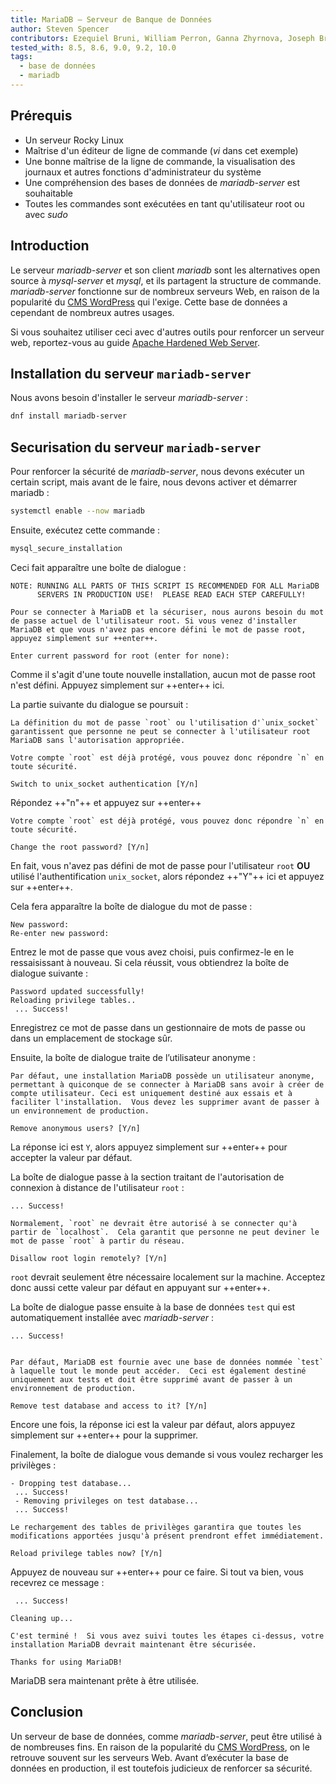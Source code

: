 ```yaml
---
title: MariaDB — Serveur de Banque de Données
author: Steven Spencer
contributors: Ezequiel Bruni, William Perron, Ganna Zhyrnova, Joseph Brinkman
tested_with: 8.5, 8.6, 9.0, 9.2, 10.0
tags:
  - base de données
  - mariadb
---
```


## Prérequis

- Un serveur Rocky Linux
- Maîtrise d'un éditeur de ligne de commande (_vi_ dans cet exemple)
- Une bonne maîtrise de la ligne de commande, la visualisation des journaux et autres fonctions d'administrateur du système
- Une compréhension des bases de données de *mariadb-server* est souhaitable
- Toutes les commandes sont exécutées en tant qu'utilisateur root ou avec *sudo*

## Introduction

Le serveur _mariadb-server_ et son client _mariadb_ sont les alternatives open source à _mysql-server_ et _mysql_, et ils partagent la structure de commande. *mariadb-server* fonctionne sur de nombreux serveurs Web, en raison de la popularité du [CMS WordPress](https://wordpress.org/) qui l'exige. Cette base de données a cependant de nombreux autres usages.

Si vous souhaitez utiliser ceci avec d'autres outils pour renforcer un serveur web, reportez-vous au guide [Apache Hardened Web Server](../web/apache_hardened_webserver/index.md).

## Installation du serveur `mariadb-server`

Nous avons besoin d'installer le serveur *mariadb-server* :

```bash
dnf install mariadb-server
```

## Securisation du serveur `mariadb-server`

Pour renforcer la sécurité de _mariadb-server_, nous devons exécuter un certain script, mais avant de le faire, nous devons activer et démarrer mariadb :

```bash
systemctl enable --now mariadb
```

Ensuite, exécutez cette commande :

```bash
mysql_secure_installation
```

Ceci fait apparaître une boîte de dialogue :

```text
NOTE: RUNNING ALL PARTS OF THIS SCRIPT IS RECOMMENDED FOR ALL MariaDB
      SERVERS IN PRODUCTION USE!  PLEASE READ EACH STEP CAREFULLY!

Pour se connecter à MariaDB et la sécuriser, nous aurons besoin du mot de passe actuel de l'utilisateur root. Si vous venez d'installer MariaDB et que vous n'avez pas encore défini le mot de passe root, appuyez simplement sur ++enter++.

Enter current password for root (enter for none):
```

Comme il s'agit d'une toute nouvelle installation, aucun mot de passe root n'est défini. Appuyez simplement sur ++enter++ ici.

La partie suivante du dialogue se poursuit :

```text
La définition du mot de passe `root` ou l'utilisation d'`unix_socket` garantissent que personne ne peut se connecter à l'utilisateur root MariaDB sans l'autorisation appropriée.

Votre compte `root` est déjà protégé, vous pouvez donc répondre `n` en toute sécurité.

Switch to unix_socket authentication [Y/n]
```

Répondez ++"n"++ et appuyez sur ++enter++

```text
Votre compte `root` est déjà protégé, vous pouvez donc répondre `n` en toute sécurité.

Change the root password? [Y/n]
```

En fait, vous n'avez pas défini de mot de passe pour l'utilisateur `root` **OU** utilisé l'authentification `unix_socket`, alors répondez ++"Y"++ ici et appuyez sur ++enter++.

Cela fera apparaître la boîte de dialogue du mot de passe :

```text
New password:
Re-enter new password:
```

Entrez le mot de passe que vous avez choisi, puis confirmez-le en le ressaisissant à nouveau. Si cela réussit, vous obtiendrez la boîte de dialogue suivante :

```text
Password updated successfully!
Reloading privilege tables..
 ... Success!
```

Enregistrez ce mot de passe dans un gestionnaire de mots de passe ou dans un emplacement de stockage sûr.

Ensuite, la boîte de dialogue traite de l’utilisateur anonyme :

```text
Par défaut, une installation MariaDB possède un utilisateur anonyme, permettant à quiconque de se connecter à MariaDB sans avoir à créer de compte utilisateur. Ceci est uniquement destiné aux essais et à faciliter l'installation.  Vous devez les supprimer avant de passer à un environnement de production.

Remove anonymous users? [Y/n]
```

La réponse ici est `Y`, alors appuyez simplement sur ++enter++ pour accepter la valeur par défaut.

La boîte de dialogue passe à la section traitant de l'autorisation de connexion à distance de l'utilisateur `root` :

```text
... Success!

Normalement, `root` ne devrait être autorisé à se connecter qu'à partir de `localhost`.  Cela garantit que personne ne peut deviner le mot de passe `root` à partir du réseau.

Disallow root login remotely? [Y/n]
```

`root` devrait seulement être nécessaire localement sur la machine. Acceptez donc aussi cette valeur par défaut en appuyant sur ++enter++.

La boîte de dialogue passe ensuite à la base de données `test` qui est automatiquement installée avec *mariadb-server* :

```text
... Success!


Par défaut, MariaDB est fournie avec une base de données nommée `test` à laquelle tout le monde peut accéder.  Ceci est également destiné uniquement aux tests et doit être supprimé avant de passer à un environnement de production.

Remove test database and access to it? [Y/n]
```

Encore une fois, la réponse ici est la valeur par défaut, alors appuyez simplement sur ++enter++ pour la supprimer.

Finalement, la boîte de dialogue vous demande si vous voulez recharger les privilèges :

```text
- Dropping test database...
 ... Success!
 - Removing privileges on test database...
 ... Success!

Le rechargement des tables de privilèges garantira que toutes les modifications apportées jusqu'à présent prendront effet immédiatement.

Reload privilege tables now? [Y/n]
```

Appuyez de nouveau sur ++enter++ pour ce faire. Si tout va bien, vous recevrez ce message :

```text
 ... Success!

Cleaning up...

C'est terminé !  Si vous avez suivi toutes les étapes ci-dessus, votre installation MariaDB devrait maintenant être sécurisée.

Thanks for using MariaDB!
```

MariaDB sera maintenant prête à être utilisée.

## Conclusion

Un serveur de base de données, comme *mariadb-server*, peut être utilisé à de nombreuses fins. En raison de la popularité du [CMS WordPress](https://wordpress.org), on le retrouve souvent sur les serveurs Web. Avant d’exécuter la base de données en production, il est toutefois judicieux de renforcer sa sécurité.
